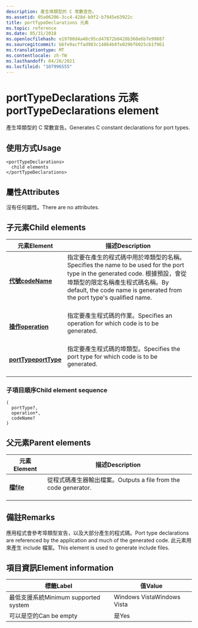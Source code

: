 ```yaml
---
description: 產生埠類型的 C 常數宣告。
ms.assetid: 05a06206-3cc4-428d-b9f2-b7945e63922c
title: portTypeDeclarations 元素
ms.topic: reference
ms.date: 05/31/2018
ms.openlocfilehash: e19780d4a48c95cd47872b0428b368e6b7e99887
ms.sourcegitcommit: b6fe9acffad983c14864b8fe0296f6025cb1f961
ms.translationtype: MT
ms.contentlocale: zh-TW
ms.lasthandoff: 04/26/2021
ms.locfileid: "107996555"
---
```

# <a name="porttypedeclarations-element"></a><span data-ttu-id="8e076-103">portTypeDeclarations 元素</span><span class="sxs-lookup"><span data-stu-id="8e076-103">portTypeDeclarations element</span></span>

<span data-ttu-id="8e076-104">產生埠類型的 C 常數宣告。</span><span class="sxs-lookup"><span data-stu-id="8e076-104">Generates C constant declarations for port types.</span></span>

## <a name="usage"></a><span data-ttu-id="8e076-105">使用方式</span><span class="sxs-lookup"><span data-stu-id="8e076-105">Usage</span></span>

``` syntax
<portTypeDeclarations>
  child elements
</portTypeDeclarations>
```

## <a name="attributes"></a><span data-ttu-id="8e076-106">屬性</span><span class="sxs-lookup"><span data-stu-id="8e076-106">Attributes</span></span>

<span data-ttu-id="8e076-107">沒有任何屬性。</span><span class="sxs-lookup"><span data-stu-id="8e076-107">There are no attributes.</span></span>

## <a name="child-elements"></a><span data-ttu-id="8e076-108">子元素</span><span class="sxs-lookup"><span data-stu-id="8e076-108">Child elements</span></span>



| <span data-ttu-id="8e076-109">元素</span><span class="sxs-lookup"><span data-stu-id="8e076-109">Element</span></span>                                   | <span data-ttu-id="8e076-110">描述</span><span class="sxs-lookup"><span data-stu-id="8e076-110">Description</span></span>                                                                                                                                                               |
|-------------------------------------------|---------------------------------------------------------------------------------------------------------------------------------------------------------------------------|
| [<span data-ttu-id="8e076-111">**代號**</span><span class="sxs-lookup"><span data-stu-id="8e076-111">**codeName**</span></span>](codename.md)<br/>   | <span data-ttu-id="8e076-112">指定要在產生的程式碼中用於埠類型的名稱。</span><span class="sxs-lookup"><span data-stu-id="8e076-112">Specifies the name to be used for the port type in the generated code.</span></span> <span data-ttu-id="8e076-113">根據預設，會從埠類型的限定名稱產生程式碼名稱。</span><span class="sxs-lookup"><span data-stu-id="8e076-113">By default, the code name is generated from the port type's qualified name.</span></span><br/> <br/> |
| [<span data-ttu-id="8e076-114">**操作**</span><span class="sxs-lookup"><span data-stu-id="8e076-114">**operation**</span></span>](operation.md)<br/> | <span data-ttu-id="8e076-115">指定要產生程式碼的作業。</span><span class="sxs-lookup"><span data-stu-id="8e076-115">Specifies an operation for which code is to be generated.</span></span><br/> <br/>                                                                                          |
| [<span data-ttu-id="8e076-116">**portType**</span><span class="sxs-lookup"><span data-stu-id="8e076-116">**portType**</span></span>](porttype.md)<br/>   | <span data-ttu-id="8e076-117">指定要產生程式碼的埠類型。</span><span class="sxs-lookup"><span data-stu-id="8e076-117">Specifies the port type for which code is to be generated.</span></span><br/> <br/>                                                                                         |



### <a name="child-element-sequence"></a><span data-ttu-id="8e076-118">子項目順序</span><span class="sxs-lookup"><span data-stu-id="8e076-118">Child element sequence</span></span>

``` syntax
(
  portType?, 
  operation*, 
  codeName?
)
```

## <a name="parent-elements"></a><span data-ttu-id="8e076-119">父元素</span><span class="sxs-lookup"><span data-stu-id="8e076-119">Parent elements</span></span>



| <span data-ttu-id="8e076-120">元素</span><span class="sxs-lookup"><span data-stu-id="8e076-120">Element</span></span>                         | <span data-ttu-id="8e076-121">描述</span><span class="sxs-lookup"><span data-stu-id="8e076-121">Description</span></span>                                                    |
|---------------------------------|----------------------------------------------------------------|
| [<span data-ttu-id="8e076-122">**檔**</span><span class="sxs-lookup"><span data-stu-id="8e076-122">**file**</span></span>](file.md)<br/> | <span data-ttu-id="8e076-123">從程式碼產生器輸出檔案。</span><span class="sxs-lookup"><span data-stu-id="8e076-123">Outputs a file from the code generator.</span></span><br/> <br/> |



## <a name="remarks"></a><span data-ttu-id="8e076-124">備註</span><span class="sxs-lookup"><span data-stu-id="8e076-124">Remarks</span></span>

<span data-ttu-id="8e076-125">應用程式會參考埠類型宣告，以及大部分產生的程式碼。</span><span class="sxs-lookup"><span data-stu-id="8e076-125">Port type declarations are referenced by the application and much of the generated code.</span></span> <span data-ttu-id="8e076-126">此元素用來產生 include 檔案。</span><span class="sxs-lookup"><span data-stu-id="8e076-126">This element is used to generate include files.</span></span>

## <a name="element-information"></a><span data-ttu-id="8e076-127">項目資訊</span><span class="sxs-lookup"><span data-stu-id="8e076-127">Element information</span></span>



| <span data-ttu-id="8e076-128">標籤</span><span class="sxs-lookup"><span data-stu-id="8e076-128">Label</span></span> | <span data-ttu-id="8e076-129">值</span><span class="sxs-lookup"><span data-stu-id="8e076-129">Value</span></span> |
|-------------------------------------|---------------|
| <span data-ttu-id="8e076-130">最低支援系統</span><span class="sxs-lookup"><span data-stu-id="8e076-130">Minimum supported system</span></span><br/> | <span data-ttu-id="8e076-131">Windows Vista</span><span class="sxs-lookup"><span data-stu-id="8e076-131">Windows Vista</span></span> |
| <span data-ttu-id="8e076-132">可以是空的</span><span class="sxs-lookup"><span data-stu-id="8e076-132">Can be empty</span></span>                        | <span data-ttu-id="8e076-133">是</span><span class="sxs-lookup"><span data-stu-id="8e076-133">Yes</span></span>           |



 

 




